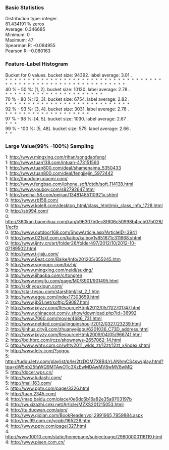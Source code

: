 ### Basic Statistics  
 Distribution type: integer.  
  81.434191 % zeros  
Average: 0.346685  
Minimum: 0  
Maximum: 47  
Spearman R: -0.084955  
Pearson R: -0.080163  
### Feature-Label Histogram  
Bucket for 0 values. bucket size: 94392. label average: 3.01 .  
` * * * * * * * * * * * * * * * * * * * * * * * * * * * * * * * * * * * * * * * * * * * * * * * * * * * * * * * * * * * * * * `  
40 % - 50 %: [1, 2]. bucket size: 10130. label average: 2.78 .  
` * * * * * * * * * * * * * * * * * * * * * * `  
70 % - 80 %: [2, 3]. bucket size: 6754. label average: 2.82 .  
` * * * * * * * * * * * * * * * * * * * * * * * * * * * * `  
92 % - 93 %: [3, 4]. bucket size: 3031. label average: 2.76 .  
` * * * * * * * * * * * * * * * * * * * `  
97 % - 98 %: [4, 5]. bucket size: 1030. label average: 2.67 .  
` * * * `  
99 % - 100 %: [5, 48]. bucket size: 575. label average: 2.66 .  
` * * `  
### Large Value(99% -100%) Sampling  
1: <http://www.mingxing.com/rihan/songdaofeng/>  
1: <http://www.tuan138.com/intuan-473151560>  
1: <http://www.tuan800.com/deal/shamenaima_5350433>  
1: <http://www.tuan800.com/deal/fengjiejin_5972442>  
1: <http://huodong.xiaomi.com/>  
1: <http://www.fengbao.com/iphone_soft/dtdh/soft_114138.html>  
1: <http://www.youboy.com/s82792647.html>  
1: <http://weihai.58.com/peijian/13481485110921x.shtml>  
0: <http://www.rb158.com/>  
0: <http://www.kole8.com/desktop_html/class_html/mix_class_info_1728.html>  
0: <http://sb994.com/>  
0: <http://360kan.baomihua.com/kan/b96307b0ec8f606c50998b4ccb07b026/1/ecfb>  
0: <http://www.outdoor168.com/ShowArticle.asp?ArticleID=3941>  
0: <http://www.021skf.com.cn/kaibo/kaibov1v851671c311668.shtml>  
0: <http://www.ijntv.cn/art/folder26/folder497/2012/10/2012-10-07189502.html>  
0: <http://www.t-jiaju.com/>  
3: <http://www.6eat.com/Baike/Info/201205/355245.htm>  
3: <http://www.sogoupc.com/bizhi/>  
3: <http://www.mingxing.com/neidi/suxing/>  
3: <http://www.jihaoba.com/c/tongren>  
3: <http://www.mysjtu.com/page/M0/S901/901495.html>  
3: <http://sklr.youxiqun.com/>  
3: <http://star.tvsou.com/starshtml/list_2_1.htm>  
3: <http://www.egou.com/index17303659.html>  
2: <http://www.jb51.net/softjc/59087.html>  
2: <http://www.jxjyzy.com/ResourceHtml/2012/05/11/2701747.html>  
2: <http://www.chinaceot.com/v_show/download.php?id=36992>  
2: <http://www.7060.com/movie/4686_731.html>  
2: <http://www.netded.com/a/jingpinshouji/2012/0327/23239.html>  
2: <http://jinhua.city8.com/zhuanyejigou/6201036_C73D_address.html>  
2: <http://www.jxjyzy.com/ResourceHtml/2009/04/05/966741.html>  
2: <http://bd.hbrc.com/rczx/shownews-2657062-14.html>  
5: <http://www.whtv.com.cn/whtv2011_wlds_zt/12zt/12zt_x/index.shtml>  
5: <http://www.letv.com/?sogou>  
5: <http://tudou.letv.com/playlist/p/le/2tzDOM7X8B4/rLANhmCS4sw/play.html?tpa=dW5pb25faWQ9MTAwOTc3XzEwMDAwMV8wMV8wMQ>  
5: <http://docer.wps.cn/>  
5: <http://www.ludashi.com/>  
5: <http://mall.163.com/>  
5: <http://www.pptv.com/page/3326.html>  
5: <http://tuan.2345.com/>  
4: <http://map.baidu.com/place/0e6dc6b16a82e35a9703197b>  
4: <http://wuxizazhi.cnki.net/Article/MZXS201215053.html>  
4: <http://tu.duowan.com/aion/>  
4: <http://www.qidian.com/BookReader/vol,2991965,7959884.aspx>  
4: <http://nv.99.com.cn/ycqbj/165226.htm>  
4: <http://www.pptv.com/page/327.html>  
4: <http://www.10010.com/static/homepage/subjectpage/29800000116119.html>  
4: <http://www.pisen.com.cn/>  




